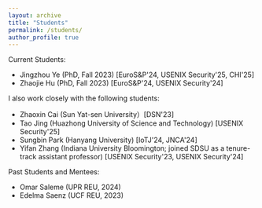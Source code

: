 ```yaml
---
layout: archive
title: "Students"
permalink: /students/
author_profile: true
---
```


Current Students:
- Jingzhou Ye (PhD, Fall 2023) [EuroS&P'24, USENIX Security'25, CHI'25]
- Zhaojie Hu (PhD, Fall 2023) [EuroS&P'24, USENIX Security'24]

I also work closely with the following students:
- Zhaoxin Cai (Sun Yat-sen University）[DSN'23]
- Tao Jing (Huazhong University of Science and Technology) [USENIX Security'25]
- Sungbin Park (Hanyang University) [IoTJ'24, JNCA'24]
- Yifan Zhang (Indiana University Bloomington; joined SDSU as a tenure-track assistant professor) [USENIX Security'23, USENIX Security'24]

Past Students and Mentees:
- Omar Saleme (UPR REU, 2024)
- Edelma Saenz (UCF REU, 2023)

<!--- <a href="https://xw48.github.io/faqs">FAQs for Future Students</a></p> -->
